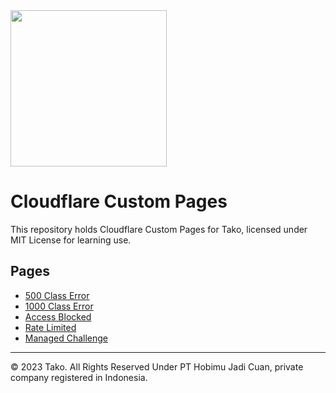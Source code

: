 <img src="./src/logo.svg" width="250" />

# Cloudflare Custom Pages

This repository holds Cloudflare Custom Pages for Tako, licensed under MIT License for learning use.

## Pages

-   [500 Class Error](./src/500.html)
-   [1000 Class Error](./src/1000.html)
-   [Access Blocked](./src/blocked.html)
-   [Rate Limited](./src/rate-limited.html)
-   [Managed Challenge](./src/challenge.html)

---

© 2023 Tako. All Rights Reserved Under PT Hobimu Jadi Cuan, private company registered in Indonesia.
